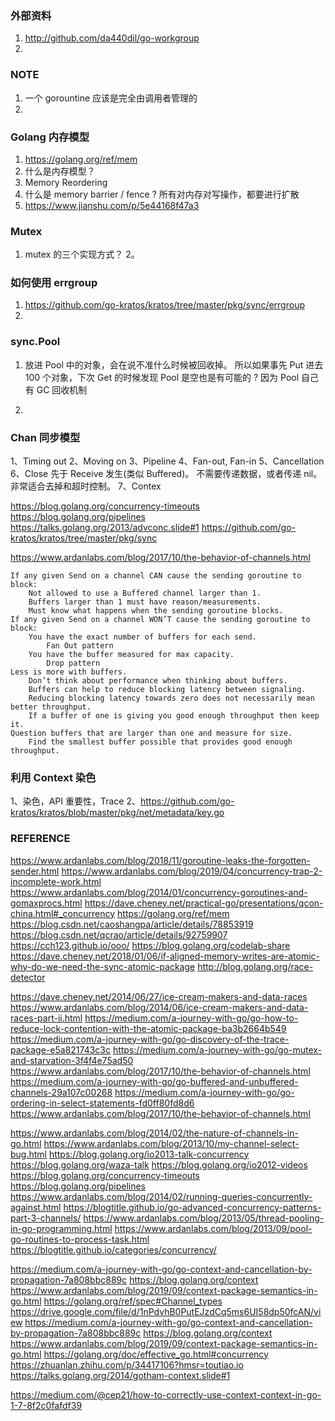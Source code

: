 ### 外部资料
1. http://github.com/da440dil/go-workgroup 
2.




### NOTE
1. 一个 gorountine 应该是完全由调用者管理的
2. 


### Golang 内存模型
1. https://golang.org/ref/mem
2. 什么是内存模型？
3. Memory Reordering
4. 什么是 memory barrier / fence ? 所有对内存对写操作，都要进行扩散
5. https://www.jianshu.com/p/5e44168f47a3


### Mutex
1. mutex 的三个实现方式？
2。


### 如何使用 errgroup 
1. https://github.com/go-kratos/kratos/tree/master/pkg/sync/errgroup
2. 

### sync.Pool 
1. 放进 Pool 中的对象，会在说不准什么时候被回收掉。
所以如果事先 Put 进去 100 个对象，下次 Get 的时候发现 Pool 是空也是有可能的 ?
因为 Pool 自己有 GC 回收机制

2. 


### Chan 同步模型

1、Timing out
2、Moving on
3、Pipeline
4、Fan-out, Fan-in
5、Cancellation
6、Close 先于 Receive 发生(类似 Buffered)。
    不需要传递数据，或者传递 nil。
    非常适合去掉和超时控制。
7、Contex

https://blog.golang.org/concurrency-timeouts
https://blog.golang.org/pipelines
https://talks.golang.org/2013/advconc.slide#1
https://github.com/go-kratos/kratos/tree/master/pkg/sync

https://www.ardanlabs.com/blog/2017/10/the-behavior-of-channels.html

```
If any given Send on a channel CAN cause the sending goroutine to block:
    Not allowed to use a Buffered channel larger than 1.
    Buffers larger than 1 must have reason/measurements.
    Must know what happens when the sending goroutine blocks.
If any given Send on a channel WON’T cause the sending goroutine to block:
    You have the exact number of buffers for each send.
        Fan Out pattern
    You have the buffer measured for max capacity.
        Drop pattern
Less is more with buffers.
    Don’t think about performance when thinking about buffers.
    Buffers can help to reduce blocking latency between signaling.
    Reducing blocking latency towards zero does not necessarily mean better throughput.
    If a buffer of one is giving you good enough throughput then keep it.
Question buffers that are larger than one and measure for size.
    Find the smallest buffer possible that provides good enough throughput.
```



### 利用 Context 染色
1、染色，API 重要性，Trace
2、https://github.com/go-kratos/kratos/blob/master/pkg/net/metadata/key.go



### REFERENCE 

https://www.ardanlabs.com/blog/2018/11/goroutine-leaks-the-forgotten-sender.html
https://www.ardanlabs.com/blog/2019/04/concurrency-trap-2-incomplete-work.html
https://www.ardanlabs.com/blog/2014/01/concurrency-goroutines-and-gomaxprocs.html
https://dave.cheney.net/practical-go/presentations/qcon-china.html#_concurrency
https://golang.org/ref/mem
https://blog.csdn.net/caoshangpa/article/details/78853919
https://blog.csdn.net/qcrao/article/details/92759907
https://cch123.github.io/ooo/
https://blog.golang.org/codelab-share
https://dave.cheney.net/2018/01/06/if-aligned-memory-writes-are-atomic-why-do-we-need-the-sync-atomic-package
http://blog.golang.org/race-detector

https://dave.cheney.net/2014/06/27/ice-cream-makers-and-data-races
https://www.ardanlabs.com/blog/2014/06/ice-cream-makers-and-data-races-part-ii.html
https://medium.com/a-journey-with-go/go-how-to-reduce-lock-contention-with-the-atomic-package-ba3b2664b549
https://medium.com/a-journey-with-go/go-discovery-of-the-trace-package-e5a821743c3c
https://medium.com/a-journey-with-go/go-mutex-and-starvation-3f4f4e75ad50
https://www.ardanlabs.com/blog/2017/10/the-behavior-of-channels.html
https://medium.com/a-journey-with-go/go-buffered-and-unbuffered-channels-29a107c00268
https://medium.com/a-journey-with-go/go-ordering-in-select-statements-fd0ff80fd8d6
https://www.ardanlabs.com/blog/2017/10/the-behavior-of-channels.html

https://www.ardanlabs.com/blog/2014/02/the-nature-of-channels-in-go.html
https://www.ardanlabs.com/blog/2013/10/my-channel-select-bug.html
https://blog.golang.org/io2013-talk-concurrency
https://blog.golang.org/waza-talk
https://blog.golang.org/io2012-videos
https://blog.golang.org/concurrency-timeouts
https://blog.golang.org/pipelines
https://www.ardanlabs.com/blog/2014/02/running-queries-concurrently-against.html
https://blogtitle.github.io/go-advanced-concurrency-patterns-part-3-channels/
https://www.ardanlabs.com/blog/2013/05/thread-pooling-in-go-programming.html
https://www.ardanlabs.com/blog/2013/09/pool-go-routines-to-process-task.html
https://blogtitle.github.io/categories/concurrency/


https://medium.com/a-journey-with-go/go-context-and-cancellation-by-propagation-7a808bbc889c
https://blog.golang.org/context
https://www.ardanlabs.com/blog/2019/09/context-package-semantics-in-go.html
https://golang.org/ref/spec#Channel_types
https://drive.google.com/file/d/1nPdvhB0PutEJzdCq5ms6UI58dp50fcAN/view
https://medium.com/a-journey-with-go/go-context-and-cancellation-by-propagation-7a808bbc889c
https://blog.golang.org/context
https://www.ardanlabs.com/blog/2019/09/context-package-semantics-in-go.html
https://golang.org/doc/effective_go.html#concurrency
https://zhuanlan.zhihu.com/p/34417106?hmsr=toutiao.io
https://talks.golang.org/2014/gotham-context.slide#1

https://medium.com/@cep21/how-to-correctly-use-context-context-in-go-1-7-8f2c0fafdf39

